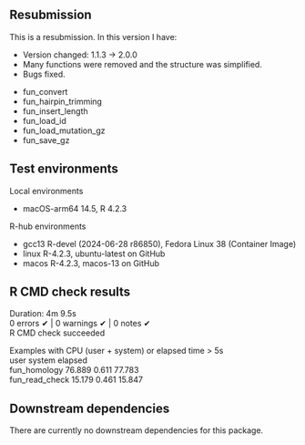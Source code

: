 ## Resubmission
This is a resubmission. In this version I have:  
* Version changed: 1.1.3 -> 2.0.0  
* Many functions were removed and the structure was simplified.  
* Bugs fixed.
- fun_convert  
- fun_hairpin_trimming  
- fun_insert_length  
- fun_load_id  
- fun_load_mutation_gz  
- fun_save_gz  
  
## Test environments  
Local environments  
* macOS-arm64 14.5, R 4.2.3

R-hub environments  
* gcc13 R-devel (2024-06-28 r86850), Fedora Linux 38 (Container Image)  
* linux R-4.2.3, ubuntu-latest on GitHub  
* macos R-4.2.3, macos-13 on GitHub  
  
## R CMD check results  
Duration: 4m 9.5s  
0 errors ✔ | 0 warnings ✔ | 0 notes ✔  
R CMD check succeeded  
  
Examples with CPU (user + system) or elapsed time > 5s  
                user system elapsed  
fun_homology   76.889  0.611  77.783  
fun_read_check 15.179  0.461  15.847  
  
## Downstream dependencies  
There are currently no downstream dependencies for this package.  
